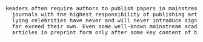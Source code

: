 <pre>
<div style="text-align: justify;">
Readers often require authors to publish papers in mainstream journals. But the reality is that influential mainstream 
  journals with the highest responsibility of publishing articles on celebrity lies and maintaining the fame and fortune of
  lying celebrities have never and will never introduce significant breakthrough discoveries by non-famous scholars that 
  far exceed their own. Even some well-known mainstream academic websites often allow original authors to publish their 
  articles in preprint form only after some key content of breakthrough paper manuscripts by non-renowned scholars has been plagiarized, hypocritically demonstrating the fairness and justice advocated by preprint server controllers. Discoverers seeking truth therefore have to create self-media journals, break through the crazy blockade and strangulation of fame and fortune mainstream, and spread great scientific truths to the world with tenacious perseverance. Mathematics and Nature is one of the self-media journals that emerged in this historical context. Readers will be able to read about a series of significant breakthroughs in mathematics and science that powerful mainstream academic groups cannot achieve in more time from Mathematics and Nature. Insight into the motives and outcomes of mainstream scholars who have been stifling and defaming major breakthrough discoveries, recognize the ignorance, arrogance, hypocrisy, greed, and immorality of mainstream scholars, and see through the ugly face hidden under the glamorous veil of mainstream scholars. The journal Mathematics and Nature plans to publish 100 major breakthrough papers, introducing unparalleled scientific discoveries since Newton, exposing the essence of the erroneous and absurd theories packaged by the magnificent Nobel Medal based on false mathematical calculations and fabricated observational data in experimental reports. For nearly 100 years, the Nobel Prize jury has been intentionally, unintentionally, or controlled by power, constantly awarding medals and bonuses to erroneous theories and false experimental reports that they do not understand at all. They have turned ignorant and immoral individuals into heroes in the scientific community, making them shining lighthouses in the boundless ocean of science. The actual effect is to guide scientific research towards lies and fraud. Mathematics and Nature, with its weak power, strives to promote scientific righteousness and alert future moral individuals to participate in the leadership work of the scientific community. People all over the world who pursue truth unite and strive to realize our common great wish.</pre>
</div>
<blockquote>
</blockquote>
